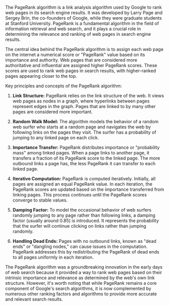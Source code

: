 The PageRank algorithm is a link analysis algorithm used by Google to rank web pages in its search engine results. It was developed by Larry Page and Sergey Brin, the co-founders of Google, while they were graduate students at Stanford University. PageRank is a fundamental algorithm in the field of information retrieval and web search, and it plays a crucial role in determining the relevance and ranking of web pages in search engine results.

The central idea behind the PageRank algorithm is to assign each web page on the internet a numerical score or "PageRank" value based on its importance and authority. Web pages that are considered more authoritative and influential are assigned higher PageRank scores. These scores are used to rank web pages in search results, with higher-ranked pages appearing closer to the top.

Key principles and concepts of the PageRank algorithm:

1. **Link Structure:** PageRank relies on the link structure of the web. It views web pages as nodes in a graph, where hyperlinks between pages represent edges in the graph. Pages that are linked to by many other pages are considered more important.

2. **Random Walk Model:** The algorithm models the behavior of a random web surfer who starts at a random page and navigates the web by following links on the pages they visit. The surfer has a probability of jumping to any linked page on each click.

3. **Importance Transfer:** PageRank distributes importance or "probability mass" among linked pages. When a page links to another page, it transfers a fraction of its PageRank score to the linked page. The more outbound links a page has, the less PageRank it can transfer to each linked page.

4. **Iterative Computation:** PageRank is computed iteratively. Initially, all pages are assigned an equal PageRank value. In each iteration, the PageRank scores are updated based on the importance transferred from linking pages. This process continues until the PageRank scores converge to stable values.

5. **Damping Factor:** To model the occasional behavior of web surfers randomly jumping to any page rather than following links, a damping factor (usually around 0.85) is introduced. It represents the probability that the surfer will continue clicking on links rather than jumping randomly.

6. **Handling Dead Ends:** Pages with no outbound links, known as "dead ends" or "dangling nodes," can cause issues in the computation. PageRank addresses this by redistributing the PageRank of dead ends to all pages uniformly in each iteration.

The PageRank algorithm was a groundbreaking innovation in the early days of web search because it provided a way to rank web pages based on their intrinsic importance and relevance as determined by the web's own link structure. However, it's worth noting that while PageRank remains a core component of Google's search algorithms, it is now complemented by numerous other ranking factors and algorithms to provide more accurate and relevant search results.